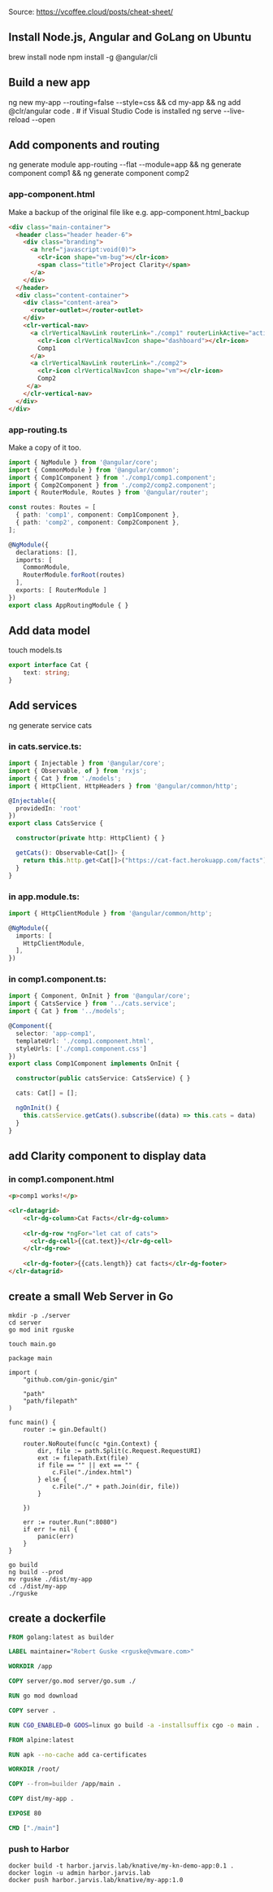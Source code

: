 Source: https://vcoffee.cloud/posts/cheat-sheet/

## Install Node.js, Angular and GoLang on Ubuntu

brew install node
npm install -g @angular/cli

## Build a new app

ng new my-app --routing=false --style=css && cd my-app && ng add @clr/angular
code . # if Visual Studio Code is installed
ng serve --live-reload --open

## Add components and routing

ng generate module app-routing --flat --module=app && ng generate component comp1 && ng generate component comp2

### app-component.html

Make a backup of the original file like e.g. app-component.html_backup

```html
<div class="main-container">
  <header class="header header-6">
    <div class="branding">
      <a href="javascript:void(0)">
        <clr-icon shape="vm-bug"></clr-icon>
        <span class="title">Project Clarity</span>
      </a>
    </div>
  </header>
  <div class="content-container">
    <div class="content-area">
      <router-outlet></router-outlet>
    </div>
    <clr-vertical-nav>
      <a clrVerticalNavLink routerLink="./comp1" routerLinkActive="active">
        <clr-icon clrVerticalNavIcon shape="dashboard"></clr-icon>
        Comp1
      </a>
      <a clrVerticalNavLink routerLink="./comp2">
        <clr-icon clrVerticalNavIcon shape="vm"></clr-icon>
        Comp2
     </a>
    </clr-vertical-nav>
  </div>
</div>
```

### app-routing.ts

Make a copy of it too.

```ts
import { NgModule } from '@angular/core';
import { CommonModule } from '@angular/common';
import { Comp1Component } from './comp1/comp1.component';
import { Comp2Component } from './comp2/comp2.component';
import { RouterModule, Routes } from '@angular/router';

const routes: Routes = [
  { path: 'comp1', component: Comp1Component },
  { path: 'comp2', component: Comp2Component },
];

@NgModule({
  declarations: [],
  imports: [
    CommonModule,
    RouterModule.forRoot(routes)
  ],
  exports: [ RouterModule ]
})
export class AppRoutingModule { }
```

## Add data model

touch models.ts

```ts
export interface Cat {
    text: string;
}
```

## Add services

ng generate service cats

### in cats.service.ts:

```ts
import { Injectable } from '@angular/core';
import { Observable, of } from 'rxjs';
import { Cat } from './models';
import { HttpClient, HttpHeaders } from '@angular/common/http';

@Injectable({
  providedIn: 'root'
})
export class CatsService {

  constructor(private http: HttpClient) { }

  getCats(): Observable<Cat[]> {
    return this.http.get<Cat[]>("https://cat-fact.herokuapp.com/facts")
  }
}
```

### in app.module.ts:

```ts
import { HttpClientModule } from '@angular/common/http';

@NgModule({
  imports: [
    HttpClientModule,
  ],
})
```

### in comp1.component.ts:

```ts
import { Component, OnInit } from '@angular/core';
import { CatsService } from '../cats.service';
import { Cat } from '../models';

@Component({
  selector: 'app-comp1',
  templateUrl: './comp1.component.html',
  styleUrls: ['./comp1.component.css']
})
export class Comp1Component implements OnInit {

  constructor(public catsService: CatsService) { }

  cats: Cat[] = [];

  ngOnInit() {
    this.catsService.getCats().subscribe((data) => this.cats = data)
  }
}
```

## add Clarity component to display data

### in comp1.component.html

```html
<p>comp1 works!</p>

<clr-datagrid>
    <clr-dg-column>Cat Facts</clr-dg-column>
  
    <clr-dg-row *ngFor="let cat of cats">
      <clr-dg-cell>{{cat.text}}</clr-dg-cell>
    </clr-dg-row>
  
    <clr-dg-footer>{{cats.length}} cat facts</clr-dg-footer>
</clr-datagrid>
```

## create a small Web Server in Go

```shell
mkdir -p ./server
cd server
go mod init rguske
```

```shell
touch main.go

package main

import (
	"github.com/gin-gonic/gin"

	"path"
	"path/filepath"
)

func main() {
	router := gin.Default()

	router.NoRoute(func(c *gin.Context) {
		dir, file := path.Split(c.Request.RequestURI)
		ext := filepath.Ext(file)
		if file == "" || ext == "" {
			c.File("./index.html")
		} else {
			c.File("./" + path.Join(dir, file))
		}

	})

	err := router.Run(":8080")
	if err != nil {
		panic(err)
	}
}
```

```
go build
ng build --prod
mv rguske ./dist/my-app
cd ./dist/my-app
./rguske
```

## create a dockerfile

```dockerfile
FROM golang:latest as builder

LABEL maintainer="Robert Guske <rguske@vmware.com>"

WORKDIR /app

COPY server/go.mod server/go.sum ./

RUN go mod download

COPY server .

RUN CGO_ENABLED=0 GOOS=linux go build -a -installsuffix cgo -o main .

FROM alpine:latest

RUN apk --no-cache add ca-certificates

WORKDIR /root/

COPY --from=builder /app/main .

COPY dist/my-app .

EXPOSE 80

CMD ["./main"]
```

### push to Harbor

```shell
docker build -t harbor.jarvis.lab/knative/my-kn-demo-app:0.1 .
docker login -u admin harbor.jarvis.lab
docker push harbor.jarvis.lab/knative/my-app:1.0
```


